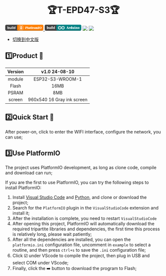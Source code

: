 


<h1 align = "center">🏆T-EPD47-S3🏆</h1>

<p> 
  <a href="https://platformio.org/"> <img src="./images/PlatformIO_badge.png" height="20px"> </a>
  <a href="https://www.arduino.cc/en/software"> <img src="./images/Arduino_badge.png" height="20px"></a>
  <a href=""> <img src="https://img.shields.io/badge/Liiygo-T_Embed_PN532-blue" height="20px"></a>
  <a href=""> <img src="https://img.shields.io/badge/language-c++-brightgreen" height="20px"></a>
</p>

* [切换到中文版](./README_CN.md)


## :one:Product 🎁
| Version |    v1.0 24-08-10    |
|:-------:|:-------------------:|
|  module   |  ESP32-S3-WROOM-1   |
|  Flash  |        16MB         |
|  PSRAM  |         8MB         |
|  screen   | 960x540 16 Gray ink screen  |



## :two:Quick Start 🎁

After power-on, click to enter the WIFI interface, configure the network, you can use;

## :three:Use PlatformIO

The project uses PlatformIO development, as long as clone code, compile and download can run;

If you are the first to use PlatformIO, you can try the following steps to install PlatformIO:

1. Install [Visual Studio Code](https://code.visualstudio.com/) and [Python](https://www.python.org/), and clone or download the project;
2. Search for the `PlatformIO` plugin in the `VisualStudioCode` extension and install it;
3. After the installation is complete, you need to restart `VisualStudioCode`
4. After opening this project, PlatformIO will automatically download the required tripartite libraries and dependencies, the first time this process is relatively long, please wait patiently;
5. After all the dependencies are installed, you can open the `platformio.ini` configuration file, uncomment in `example` to select a routine, and then press `ctrl+s` to save the `.ini` configuration file;
6. Click :ballot_box_with_check: under VScode to compile the project, then plug in USB and select COM under VScode;
7. Finally, click the :arrow_right:  button to download the program to Flash;


<!-- 
## 🔴🟡🟢 Running effect drawing
![](./images/epd_clock.png)
![](./images/epd_lora.png)
![](./images/esp_sd.png)
![](./images/esp_test.png)
![](./images/esp_wifi.png) -->